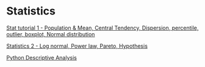 # Statistics

[Stat tutorial 1 - Population & Mean, Central Tendency, Dispersion, percentile, outlier, boxplot, Normal distribution](https://github.com/NIRAJANRIJAL1/Statistics/blob/main/Statistics%201%20-%20Population%20%26%20Mean%2C%20Central%20Tendency%2C%20Dispersion%2C%20percentile%2C%20outlier%2C%20boxplot%2C%20Normal%20distribution.%20.pdf)<br />

[Statistics 2 - Log normal, Power law, Pareto, Hypothesis](https://github.com/NIRAJANRIJAL1/Statistics/blob/main/Statistics%202%20-%20Log%20normal%2C%20Power%20law%2C%20Pareto%2C%20Hypothesis.%20%20.pdf)<br />  

[Python Descriptive Analysis](https://github.com/NIRAJANRIJAL1/Statistics/blob/main/Python%20Descriptive%20Analysis.pdf)<br />
